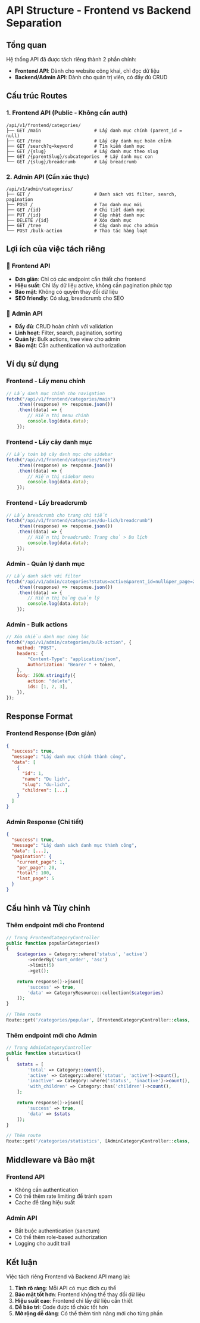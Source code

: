 # API Structure - Frontend vs Backend Separation

## Tổng quan

Hệ thống API đã được tách riêng thành 2 phần chính:

-   **Frontend API**: Dành cho website công khai, chỉ đọc dữ liệu
-   **Backend/Admin API**: Dành cho quản trị viên, có đầy đủ CRUD

## Cấu trúc Routes

### 1. Frontend API (Public - Không cần auth)

```
/api/v1/frontend/categories/
├── GET /main                    # Lấy danh mục chính (parent_id = null)
├── GET /tree                    # Lấy cây danh mục hoàn chỉnh
├── GET /search?q=keyword        # Tìm kiếm danh mục
├── GET /{slug}                  # Lấy danh mục theo slug
├── GET /{parentSlug}/subcategories  # Lấy danh mục con
└── GET /{slug}/breadcrumb       # Lấy breadcrumb
```

### 2. Admin API (Cần xác thực)

```
/api/v1/admin/categories/
├── GET /                        # Danh sách với filter, search, pagination
├── POST /                       # Tạo danh mục mới
├── GET /{id}                    # Chi tiết danh mục
├── PUT /{id}                    # Cập nhật danh mục
├── DELETE /{id}                 # Xóa danh mục
├── GET /tree                    # Cây danh mục cho admin
└── POST /bulk-action            # Thao tác hàng loạt
```

## Lợi ích của việc tách riêng

### 🎯 **Frontend API**

-   **Đơn giản**: Chỉ có các endpoint cần thiết cho frontend
-   **Hiệu suất**: Chỉ lấy dữ liệu active, không cần pagination phức tạp
-   **Bảo mật**: Không có quyền thay đổi dữ liệu
-   **SEO friendly**: Có slug, breadcrumb cho SEO

### 🔧 **Admin API**

-   **Đầy đủ**: CRUD hoàn chỉnh với validation
-   **Linh hoạt**: Filter, search, pagination, sorting
-   **Quản lý**: Bulk actions, tree view cho admin
-   **Bảo mật**: Cần authentication và authorization

## Ví dụ sử dụng

### Frontend - Lấy menu chính

```javascript
// Lấy danh mục chính cho navigation
fetch("/api/v1/frontend/categories/main")
    .then((response) => response.json())
    .then((data) => {
        // Hiển thị menu chính
        console.log(data.data);
    });
```

### Frontend - Lấy cây danh mục

```javascript
// Lấy toàn bộ cây danh mục cho sidebar
fetch("/api/v1/frontend/categories/tree")
    .then((response) => response.json())
    .then((data) => {
        // Hiển thị sidebar menu
        console.log(data.data);
    });
```

### Frontend - Lấy breadcrumb

```javascript
// Lấy breadcrumb cho trang chi tiết
fetch("/api/v1/frontend/categories/du-lich/breadcrumb")
    .then((response) => response.json())
    .then((data) => {
        // Hiển thị breadcrumb: Trang chủ > Du lịch
        console.log(data.data);
    });
```

### Admin - Quản lý danh mục

```javascript
// Lấy danh sách với filter
fetch("/api/v1/admin/categories?status=active&parent_id=null&per_page=20")
    .then((response) => response.json())
    .then((data) => {
        // Hiển thị bảng quản lý
        console.log(data.data);
    });
```

### Admin - Bulk actions

```javascript
// Xóa nhiều danh mục cùng lúc
fetch("/api/v1/admin/categories/bulk-action", {
    method: "POST",
    headers: {
        "Content-Type": "application/json",
        Authorization: "Bearer " + token,
    },
    body: JSON.stringify({
        action: "delete",
        ids: [1, 2, 3],
    }),
});
```

## Response Format

### Frontend Response (Đơn giản)

```json
{
  "success": true,
  "message": "Lấy danh mục chính thành công",
  "data": [
    {
      "id": 1,
      "name": "Du lịch",
      "slug": "du-lich",
      "children": [...]
    }
  ]
}
```

### Admin Response (Chi tiết)

```json
{
  "success": true,
  "message": "Lấy danh sách danh mục thành công",
  "data": [...],
  "pagination": {
    "current_page": 1,
    "per_page": 20,
    "total": 100,
    "last_page": 5
  }
}
```

## Cấu hình và Tùy chỉnh

### Thêm endpoint mới cho Frontend

```php
// Trong FrontendCategoryController
public function popularCategories()
{
    $categories = Category::where('status', 'active')
        ->orderBy('sort_order', 'asc')
        ->limit(5)
        ->get();

    return response()->json([
        'success' => true,
        'data' => CategoryResource::collection($categories)
    ]);
}

// Thêm route
Route::get('/categories/popular', [FrontendCategoryController::class, 'popularCategories']);
```

### Thêm endpoint mới cho Admin

```php
// Trong AdminCategoryController
public function statistics()
{
    $stats = [
        'total' => Category::count(),
        'active' => Category::where('status', 'active')->count(),
        'inactive' => Category::where('status', 'inactive')->count(),
        'with_children' => Category::has('children')->count(),
    ];

    return response()->json([
        'success' => true,
        'data' => $stats
    ]);
}

// Thêm route
Route::get('/categories/statistics', [AdminCategoryController::class, 'statistics']);
```

## Middleware và Bảo mật

### Frontend API

-   Không cần authentication
-   Có thể thêm rate limiting để tránh spam
-   Cache để tăng hiệu suất

### Admin API

-   Bắt buộc authentication (sanctum)
-   Có thể thêm role-based authorization
-   Logging cho audit trail

## Kết luận

Việc tách riêng Frontend và Backend API mang lại:

1. **Tính rõ ràng**: Mỗi API có mục đích cụ thể
2. **Bảo mật tốt hơn**: Frontend không thể thay đổi dữ liệu
3. **Hiệu suất cao**: Frontend chỉ lấy dữ liệu cần thiết
4. **Dễ bảo trì**: Code được tổ chức tốt hơn
5. **Mở rộng dễ dàng**: Có thể thêm tính năng mới cho từng phần
